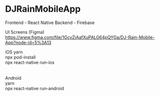 # DJRainMobileApp

Frontend - React Native
Backend - Firebase


UI Screens (Figma)
https://www.figma.com/file/1GcyZjAafXuPALG64pQYGa/DJ-Rain-Mobile-App?node-id=5%3A13

iOS
yarn <br>
npx pod-install<br>
npx react-native run-ios<br>
<br><br>
Android<br>
yarn<br>
npx react-native run-android

